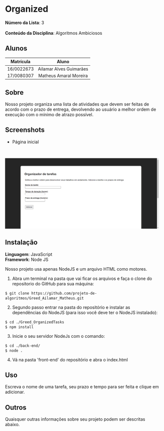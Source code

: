 # Organized 

**Número da Lista**: 3<br>  
**Conteúdo da Disciplina**: Algoritmos Ambiciosos <br>

## Alunos

**Matrícula** | **Aluno** 
:-----------: | :---------:
16/0022673    | Ailamar Alves Guimarães
17/0080307    | Matheus Amaral Moreira

## Sobre 
Nosso projeto organiza uma lista de atividades que devem ser feitas de acordo com o prazo de entrega, devolvendo 
ao usuário a melhor ordem de execução com o mínimo de atrazo possível.

## Screenshots

- Página inicial   
<br>

![Home](./assets/homepage.png)

## Instalação 
**Linguagem**: JavaScript <br>
**Framework**: Node JS <br>

Nosso projeto usa apenas NodeJS e um arquivo HTML como motores.

1. Abra um terminal na pasta que vai ficar os arquivos e faça o clone do repositorio do GitHub para sua máquina:
```
$ git clone https://github.com/projeto-de-algoritmos/Greed_Ailamar_Matheus.git
```

2. Segundo passo entrar na pasta do repositório e instalar as dependências do NodeJS (para isso você deve ter o NodeJS instalado):
```
$ cd ./Greed_OrganizedTasks
$ npm install
```

3. Inicie o seu servidor NodeJs com o comando:
```
$ cd ./back-end/
$ node .
```

4. Vá na pasta 'front-end' do repositório e abra o index.html

## Uso 
Escreva o nome de uma tarefa, seu prazo e tempo para ser feita e clique em adicionar.

## Outros 
Quaisquer outras informações sobre seu projeto podem ser descritas abaixo.




